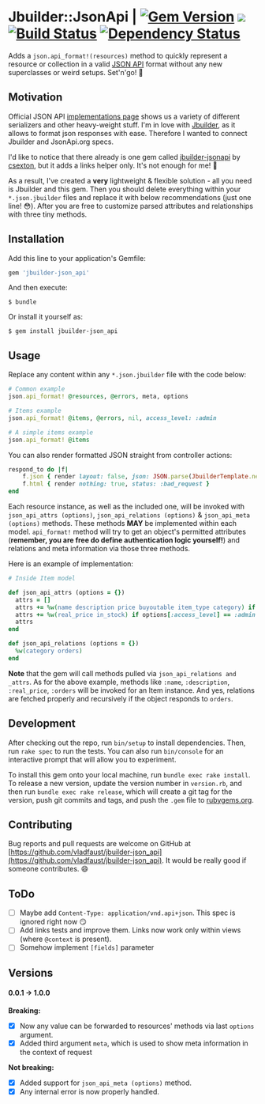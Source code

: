 # Jbuilder::JsonApi | [![Gem Version](https://badge.fury.io/rb/jbuilder-json_api.svg)](https://badge.fury.io/rb/jbuilder-json_api) ![](http://ruby-gem-downloads-badge.herokuapp.com/jbuilder-json_api?color=brightgreen) [![Build Status](https://travis-ci.org/vladfaust/jbuilder-json_api.svg?branch=master)](https://travis-ci.org/vladfaust/jbuilder-json_api) [![Dependency Status](https://gemnasium.com/vladfaust/jbuilder-json_api.svg)](https://gemnasium.com/vladfaust/jbuilder-json_api)

Adds a `json.api_format!(resources)` method to quickly represent a resource or collection in a valid [JSON API](http://jsonapi.org/) format without any new superclasses or weird setups. Set'n'go! :rocket:

## Motivation

Official JSON API [implementations page](http://jsonapi.org/implementations/#server-libraries-ruby) shows us a variety of different serializers and other heavy-weight stuff. I'm in love with [Jbuilder](https://github.com/rails/jbuilder), as it allows to format json responses with ease. Therefore I wanted to connect Jbuilder and JsonApi.org specs.

I'd like to notice that there already is one gem called [jbuilder-jsonapi](https://github.com/csexton/jbuilder-jsonapi) by [csexton](https://github.com/csexton), but it adds a links helper only. It's not enough for me! :facepunch:

As a result, I've created a **very** lightweight & flexible solution - all you need is Jbuilder and this gem. Then you should delete everything within your `*.json.jbuilder` files and replace it with below recommendations (just one line! :flushed:). After you are free to customize parsed attributes and relationships with three tiny methods.

## Installation

Add this line to your application's Gemfile:

```ruby
gem 'jbuilder-json_api'
```

And then execute:

    $ bundle

Or install it yourself as:

    $ gem install jbuilder-json_api

## Usage

Replace any content within any `*.json.jbuilder` file with the code below:
```ruby
# Common example
json.api_format! @resources, @errors, meta, options

# Items example
json.api_format! @items, @errors, nil, access_level: :admin

# A simple items example
json.api_format! @items
```
You can also render formatted JSON straight from controller actions:
```ruby
respond_to do |f|
    f.json { render layout: false, json: JSON.parse(JbuilderTemplate.new(view_context).api_format!(@item).target!) }
    f.html { render nothing: true, status: :bad_request }
end
```
Each resource instance, as well as the included one, will be invoked with `json_api_attrs (options)`, `json_api_relations (options)` & `json_api_meta (options)` methods. These methods **MAY** be implemented within each model. `api_format!` method will try to get an object's permitted attributes (**remember, you are free do define authentication logic yourself!**) and relations and meta information via those three methods.

Here is an example of implementation:
```ruby
# Inside Item model

def json_api_attrs (options = {})
  attrs = []
  attrs += %w(name description price buyoutable item_type category) if %i(user admin).include?options[:access_level]
  attrs += %w(real_price in_stock) if options[:access_level] == :admin
  attrs
end

def json_api_relations (options = {})
  %w(category orders)
end
```
**Note** that the gem will call methods pulled via `json_api_relations and _attrs`. As for the above example, methods like `:name`, `:description`, `:real_price`, `:orders` will be invoked for an Item instance. And yes, relations are fetched properly and recursively if the object responds to `orders`.

## Development

After checking out the repo, run `bin/setup` to install dependencies. Then, run `rake spec` to run the tests. You can also run `bin/console` for an interactive prompt that will allow you to experiment.

To install this gem onto your local machine, run `bundle exec rake install`. To release a new version, update the version number in `version.rb`, and then run `bundle exec rake release`, which will create a git tag for the version, push git commits and tags, and push the `.gem` file to [rubygems.org](https://rubygems.org).

## Contributing

Bug reports and pull requests are welcome on GitHub at [https://github.com/vladfaust/jbuilder-json_api](https://github.com/vladfaust/jbuilder-json_api). It would be really good if someone contributes. :smile:

## ToDo

- [ ] Maybe add `Content-Type: application/vnd.api+json`. This spec is ignored right now :smirk:
- [ ] Add links tests and improve them. Links now work only within views (where `@context` is present).
- [ ] Somehow implement `[fields]` parameter

## Versions

#### 0.0.1 -> 1.0.0

**Breaking:**
- [x] Now any value can be forwarded to resources' methods via last `options` argument.
- [x] Added third argument `meta`, which is used to show meta information in the context of request

**Not breaking:**
- [x] Added support for `json_api_meta (options)` method.
- [x] Any internal error is now properly handled.